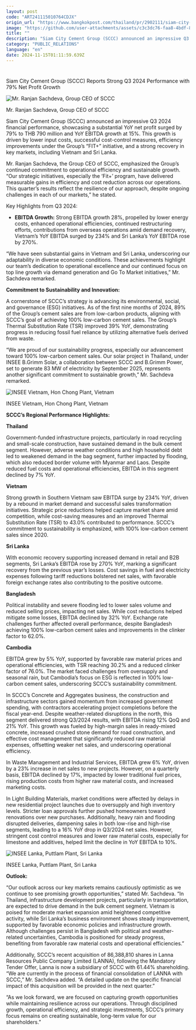 ```yaml
---
layout: post
code: "ART241115010764CDJX"
origin_url: "https://www.bangkokpost.com/thailand/pr/2902111/siam-city-cement-group-sccc-reports-strong-q3-2024-performance-with-79-net-profit-growth"
image: "https://github.com/user-attachments/assets/c3c3dc76-faa8-4bdf-898c-768957388985"
title: ""
description: "Siam City Cement Group (SCCC) announced an impressive Q3 2024 financial performance, showcasing a substantial YoY net profit surged by 79% to THB 790 million and YoY EBITDA growth at 15%. This growth is driven by lower input costs, successful cost-control measures, efficiency improvements under the Group’s “FIT+” initiative, and a strong recovery in key markets, including Vietnam and Sri Lanka."
category: "PUBLIC_RELATIONS"
language: "en"
date: 2024-11-15T01:11:59.639Z
---
```


# 

Siam City Cement Group (SCCC) Reports Strong Q3 2024 Performance with 79% Net Profit Growth

![Mr. Ranjan Sachdeva, Group CEO of SCCC](https://github.com/user-attachments/assets/ed702b3f-c967-4823-9d83-ad9c9b6431ad)

Mr. Ranjan Sachdeva, Group CEO of SCCC

Siam City Cement Group (SCCC) announced an impressive Q3 2024 financial performance, showcasing a substantial YoY net profit surged by 79% to THB 790 million and YoY EBITDA growth at 15%. This growth is driven by lower input costs, successful cost-control measures, efficiency improvements under the Group’s “FIT+” initiative, and a strong recovery in key markets, including Vietnam and Sri Lanka. 

Mr. Ranjan Sachdeva, the Group CEO of SCCC, emphasized the Group’s continued commitment to operational efficiency and sustainable growth. “Our strategic initiatives, especially the ‘Fit+’ program, have delivered measurable gains in efficiency and cost reduction across our operations. This quarter’s results reflect the resilience of our approach, despite ongoing challenges in each of our markets,” he stated. 

Key Highlights from Q3 2024: 

*   **EBITDA Growth:** Strong EBITDA growth 28%, propelled by lower energy costs, enhanced operational efficiencies, continued restructuring efforts, contributions from overseas operations amid demand recovery, Vietnam’s YoY EBITDA surged by 234% and Sri Lanka’s YoY EBITDA rose by 270%. 

“We have seen substantial gains in Vietnam and Sri Lanka, underscoring our adaptability in diverse economic conditions. These achievements highlight our team’s dedication to operational excellence and our continued focus on top line growth via demand generation and Go To Market initiatives,” Mr. Sachdeva remarked. 

**Commitment to Sustainability and Innovation:** 

A cornerstone of SCCC’s strategy is advancing its environmental, social, and governance (ESG) initiatives. As of the first nine months of 2024, 89% of the Group’s cement sales are from low-carbon products, aligning with SCCC’s goal of achieving 100% low-carbon cement sales. The Group’s Thermal Substitution Rate (TSR) improved 39% YoY, demonstrating progress in reducing fossil fuel reliance by utilizing alternative fuels derived from waste. 

“We are proud of our sustainability progress, especially our advancement toward 100% low-carbon cement sales. Our solar project in Thailand, under INSEE B.Grimm Solar, a collaboration between SCCC and B.Grimm Power, set to generate 83 MW of electricity by September 2025, represents another significant commitment to sustainable growth,” Mr. Sachdeva remarked. 

![INSEE Vietnam, Hon Chong Plant, Vietnam](https://github.com/user-attachments/assets/b74d8948-dc10-4fa7-9db5-8f1e29af73d6)

INSEE Vietnam, Hon Chong Plant, Vietnam

**SCCC’s Regional Performance Highlights:** 

**Thailand** 

Government-funded infrastructure projects, particularly in road recycling and small-scale construction, have sustained demand in the bulk cement segment. However, adverse weather conditions and high household debt led to weakened demand in the bag segment, further impacted by flooding, which also reduced border volume with Myanmar and Laos. Despite reduced fuel costs and operational efficiencies, EBITDA in this segment declined by 7% YoY. 

**Vietnam** 

Strong growth in Southern Vietnam saw EBITDA surge by 234% YoY, driven by a rebound in market demand and successful sales transformation initiatives. Strategic price reductions helped capture market share amid competition, while cost-saving measures and an improved Thermal Substitution Rate (TSR) to 43.0% contributed to performance. SCCC’s commitment to sustainability is emphasized, with 100% low-carbon cement sales since 2020. 

**Sri Lanka** 

With economic recovery supporting increased demand in retail and B2B segments, Sri Lanka’s EBITDA rose by 270% YoY, marking a significant recovery from the previous year’s losses. Cost savings in fuel and electricity expenses following tariff reductions bolstered net sales, with favorable foreign exchange rates also contributing to the positive outcome. 

**Bangladesh** 

Political instability and severe flooding led to lower sales volume and reduced selling prices, impacting net sales. While cost reductions helped mitigate some losses, EBITDA declined by 32% YoY. Exchange rate challenges further affected overall performance, despite Bangladesh achieving 100% low-carbon cement sales and improvements in the clinker factor to 62.0%. 

**Cambodia** 

EBITDA grew by 5% YoY, supported by favorable raw material prices and operational efficiencies, with TSR reaching 30.2% and a reduced clinker factor of 76.0%. The market faced challenges from oversupply and seasonal rain, but Cambodia’s focus on ESG is reflected in 100% low-carbon cement sales, underscoring SCCC’s sustainability commitment. 

In SCCC’s Concrete and Aggregates business, the construction and infrastructure sectors gained momentum from increased government spending, with contractors accelerating project completions before the fiscal year-end. Despite weather-related disruptions in the north, this segment delivered strong Q3/2024 results, with EBITDA rising 12% QoQ and 21% YoY. This growth was fueled by high-margin sales in ready-mixed concrete, increased crushed stone demand for road construction, and effective cost management that significantly reduced raw material expenses, offsetting weaker net sales, and underscoring operational efficiency. 

In Waste Management and Industrial Services, EBITDA grew 6% YoY, driven by a 23% increase in net sales to new projects. However, on a quarterly basis, EBITDA declined by 17%, impacted by lower traditional fuel prices, rising production costs from higher raw material costs, and increased marketing costs. 

In Light Building Materials, market conditions were affected by delays in new residential project launches due to oversupply and high inventory levels. Stricter loan approvals further pushed homeowners toward renovations over new purchases. Additionally, heavy rain and flooding disrupted deliveries, dampening sales in both low-rise and high-rise segments, leading to a 16% YoY drop in Q3/2024 net sales. However, stringent cost control measures and lower raw material costs, especially for limestone and additives, helped limit the decline in YoY EBITDA to 10%. 

![INSEE Lanka, Puttlam Plant, Sri Lanka](https://github.com/user-attachments/assets/cb2fd89c-3b3c-4659-9c4b-edf2b9231033)

INSEE Lanka, Puttlam Plant, Sri Lanka

**Outlook:** 

“Our outlook across our key markets remains cautiously optimistic as we continue to see promising growth opportunities,” stated Mr. Sachdeva. “In Thailand, infrastructure development projects, particularly in transportation, are expected to drive demand in the bulk cement segment. Vietnam is poised for moderate market expansion amid heightened competitive activity, while Sri Lanka’s business environment shows steady improvement, supported by favorable economic policies and infrastructure growth. Although challenges persist in Bangladesh with political and weather-related uncertainties, Cambodia is positioned for steady progress, benefiting from favorable raw material costs and operational efficiencies.”  

Additionally, SCCC’s recent acquisition of 86,388,810 shares in Lanna Resources Public Company Limited (LANNA), following the Mandatory Tender Offer, Lanna is now a subsidiary of SCCC with 61.44% shareholding. “We are currently in the process of financial consolidation of LANNA with SCCC,” Mr. Sachdeva added. “A detailed update on the specific financial impact of this acquisition will be provided in the next quarter.” 

“As we look forward, we are focused on capturing growth opportunities while maintaining resilience across our operations. Through disciplined growth, operational efficiency, and strategic investments, SCCC’s primary focus remains on creating sustainable, long-term value for our shareholders.”